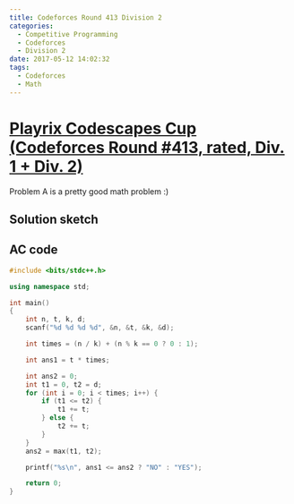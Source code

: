 ```yaml
---
title: Codeforces Round 413 Division 2
categories:
  - Competitive Programming
  - Codeforces
  - Division 2
date: 2017-05-12 14:02:32
tags:
  - Codeforces
  - Math
---
```


# [Playrix Codescapes Cup (Codeforces Round #413, rated, Div. 1 + Div. 2)]()

Problem A is a pretty good math problem :)

<!-- more -->

## Solution sketch



## AC code

```c++
#include <bits/stdc++.h>

using namespace std;

int main()
{
    int n, t, k, d;
    scanf("%d %d %d %d", &n, &t, &k, &d);

    int times = (n / k) + (n % k == 0 ? 0 : 1);

    int ans1 = t * times;

    int ans2 = 0;
    int t1 = 0, t2 = d;
    for (int i = 0; i < times; i++) {
        if (t1 <= t2) {
            t1 += t;
        } else {
            t2 += t;
        }
    }
    ans2 = max(t1, t2);

    printf("%s\n", ans1 <= ans2 ? "NO" : "YES");

    return 0;
}

```
